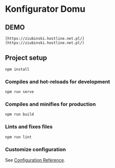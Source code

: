 # Konfigurator Domu

## DEMO
```
[https://ziubinski.hostline.net.pl/](https://ziubinski.hostline.net.pl/)

```

## Project setup
```
npm install
```

### Compiles and hot-reloads for development
```
npm run serve
```

### Compiles and minifies for production
```
npm run build
```

### Lints and fixes files
```
npm run lint
```

### Customize configuration
See [Configuration Reference](https://cli.vuejs.org/config/).
